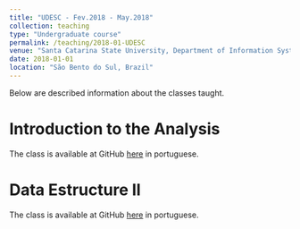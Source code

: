 ```yaml
---
title: "UDESC - Fev.2018 - May.2018"
collection: teaching
type: "Undergraduate course"
permalink: /teaching/2018-01-UDESC
venue: "Santa Catarina State University, Department of Information Systems"
date: 2018-01-01
location: "São Bento do Sul, Brazil"
---
```


Below are described information about the classes taught.

Introduction to the Analysis
======

The class is available at GitHub [here](https://github.com/ceplan/introducao-analise) in portuguese.

Data Estructure II
======

The class is available at GitHub [here](https://github.com/ceplan/estrutura-de-dados-II) in portuguese.